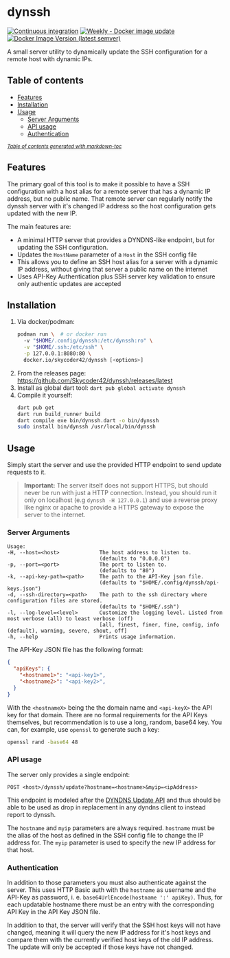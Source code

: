 # dynssh
[![Continuous integration](https://github.com/Skycoder42/dynssh/actions/workflows/ci.yaml/badge.svg)](https://github.com/Skycoder42/dynssh/actions/workflows/ci.yaml)
[![Weekly - Docker image update](https://github.com/Skycoder42/dynssh/actions/workflows/docker_weekly.yaml/badge.svg)](https://github.com/Skycoder42/dynssh/actions/workflows/docker_weekly.yaml)
[![Docker Image Version (latest semver)](https://img.shields.io/docker/v/skycoder42/dynssh?label=Docker&color=blue)](https://hub.docker.com/r/skycoder42/dynssh)

A small server utility to dynamically update the SSH configuration for a remote host with dynamic IPs.

## Table of contents
- [Features](#features)
- [Installation](#installation)
- [Usage](#usage)
  * [Server Arguments](#server-arguments)
  * [API usage](#api-usage)
  * [Authentication](#authentication)

<small><i><a href='https://ecotrust-canada.github.io/markdown-toc/'>Table of contents generated with markdown-toc</a></i></small>

## Features
The primary goal of this tool is to make it possible to have a SSH configuration with a host alias for a remote server
that has a dynamic IP address, but no public name. That remote server can regularly notify the dynssh server with
it's changed IP address so the host configuration gets updated with the new IP.

The main features are:

- A minimal HTTP server that provides a DYNDNS-like endpoint, but for updating the SSH configuration.
- Updates the `HostName` parameter of a `Host` in the SSH config file
- This allows you to define an SSH host alias for a server with a dynamic IP address, without giving that server a
public name on the internet
- Uses API-Key Authentication plus SSH server key validation to ensure only authentic updates are accepted

## Installation
1. Via docker/podman:
    ```bash
    podman run \  # or docker run
      -v "$HOME/.config/dynssh:/etc/dynssh:ro" \
      -v "$HOME/.ssh:/etc/ssh" \
      -p 127.0.0.1:8080:80 \
      docker.io/skycoder42/dynssh [<options>]
    ```
2. From the releases page: https://github.com/Skycoder42/dynssh/releases/latest
3. Install as global dart tool: `dart pub global activate dynssh`
4. Compile it yourself:
    ```bash
    dart pub get
    dart run build_runner build
    dart compile exe bin/dynssh.dart -o bin/dynssh
    sudo install bin/dynssh /usr/local/bin/dynssh
    ```

## Usage
Simply start the server and use the provided HTTP endpoint to send update requests to it.

> **Important:** The server itself does not support HTTPS, but should never be run with just a HTTP connection. Instead,
> you should run it only on localhost (e.g `dynssh -H 127.0.0.1`) and use a reverse proxy like nginx or apache to
> provide a HTTPS gateway to expose the server to the internet.

### Server Arguments
```
Usage:
-H, --host=<host>             The host address to listen to.
                              (defaults to "0.0.0.0")
-p, --port=<port>             The port to listen to.
                              (defaults to "80")
-k, --api-key-path=<path>     The path to the API-Key json file.
                              (defaults to "$HOME/.config/dynssh/api-keys.json")
-d, --ssh-directory=<path>    The path to the ssh directory where configuration files are stored.
                              (defaults to "$HOME/.ssh")
-l, --log-level=<level>       Customize the logging level. Listed from most verbose (all) to least verbose (off)
                              [all, finest, finer, fine, config, info (default), warning, severe, shout, off]
-h, --help                    Prints usage information.
```

The API-Key JSON file has the following format:
```json
{
  "apiKeys": {
    "<hostname1>": "<api-key1>",
    "<hostname2>": "<api-key2>",
  }
}
```
With the `<hostnameX>` being the the domain name and `<api-keyX>` the API key for that domain. There are no formal
requirements for the API Keys themselves, but recommendation is to use a long, random, base64 key. You can, for example,
use `openssl` to generate such a key:

```bash
openssl rand -base64 48
```

### API usage
The server only provides a single endpoint:
```
POST <host>/dynssh/update?hostname=<hostname>&myip=<ipAddress>
```

This endpoint is modeled after the [DYNDNS Update API](https://help.dyn.com/remote-access-api/perform-update/) and thus
should be able to be used as drop in replacement in any dyndns client to instead report to dynssh.

The `hostname` and `myip` parameters are always required. `hostname` must be the alias of the host as defined in the SSH
config file to change the IP address for. The `myip` parameter is used to specify the new IP address for that host.

### Authentication
In addition to those parameters you must also authenticate against the server. This uses HTTP Basic auth with the
`hostname` as username and the API-Key as password, i. e. `base64UrlEncode(hostname ':' apiKey)`. Thus, for each
updatable hostname there must be an entry with the corresponding API Key in the API Key JSON file.

In addition to that, the server will verify that the SSH host keys will not have changed, meaning it will query the new
IP address for it's host keys and compare them with the currently verified host keys of the old IP address. The update
will only be accepted if those keys have not changed.
